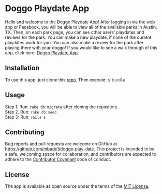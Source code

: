 # Doggo Playdate App
Hello and welcome to the Doggo Playdate App! After logging in via the web app or Facebook, you will be able to view all of the available parks in Austin, TX. Then, on each park page, you can see other users' playdates and reviews for the park. You can make a new playdate, if none of the current playdates work for you. You can also make a review for the park after playing there with your doggo! If you would like to see a walk through of this app, click here: [Doggo Playdate App](https://www.youtube.com/watch?v=R6iXLOJSrwY&feature=youtu.be).

## Installation
To use this app, just clone this [repo](https://github.com/mbade1/doggo-play-date).
Then execute:
    ```$ bundle```

## Usage

Step 1. Run: `rake db:migrate` after cloning the repository<br>
Step 2. Run: `rake db:seed` <br>
Step 3: Run: `rails s`

## Contributing

Bug reports and pull requests are welcome on GitHub at https://github.com/mbade1/doggo-play-date. This project is intended to be a safe, welcoming space for collaboration, and contributors are expected to adhere to the [Contributor Covenant](http://contributor-covenant.org) code of conduct.

## License

The app is available as open source under the terms of the [MIT License](http://opensource.org/licenses/MIT).